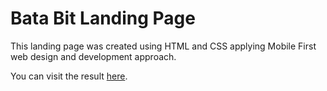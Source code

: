 # Bata Bit Landing Page

This landing page was created using HTML and CSS applying Mobile First web design and development approach.

You can visit the result [here](https://jimm21.github.io/BataBit_landing_page/).
